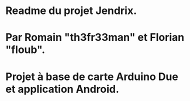 # Readme du projet Jendrix.
# Par Romain "th3fr33man" et Florian  "floub".
# Projet à base de carte Arduino Due et application Android.